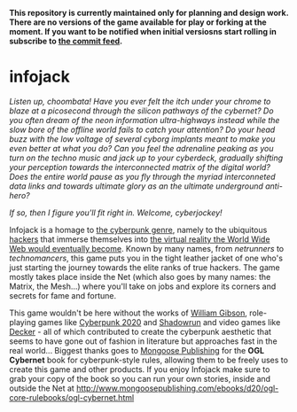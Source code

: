 **This repository is currently maintained only for planning and design work. There are no versions of the game available for play or forking at the moment. If you want to be notified when initial versiosns start rolling in subscribe to [the commit feed](https://github.com/tukkek/infojack/commits/master.atom).**

# infojack

*Listen up, choombata! Have you ever felt the itch under your chrome to blaze at a picosecond through the silicon pathways of the cybernet? Do you often dream of the neon information ultra-highways instead while the slow bore of the offline world fails to catch your attention? Do your head buzz with the low voltage of several cyborg implants meant to make you even better at what you do? Can you feel the adrenaline peaking as you turn on the techno music and jack up to your cyberdeck, gradually shifting your perception towards the interconnected matrix of the digital world? Does the entire world pause as you fly through the myriad interconneted data links and towards ultimate glory as an the ultimate underground anti-hero?*

*If so, then I figure you'll fit right in. Welcome, cyberjockey!*

Infojack is a homage to [the cyberpunk genre](https://en.wikipedia.org/wiki/Cyberpunk), namely to the ubiquitous [hackers](https://en.wikipedia.org/wiki/Hacker) that immerse themselves into [the virtual reality the World Wide Web would eventually become](https://en.wikipedia.org/wiki/Cyberspace). Known by many names, from *netrunners* to *technomancers*, this game puts you in the tight leather jacket of one who's just starting the journey towards the elite ranks of true hackers. The game mostly takes place inside the Net (which also goes by many names: the Matrix, the Mesh...) where you'll take on jobs and explore its corners and secrets for fame and fortune.

This game wouldn't be here without the works of [William Gibson](http://www.williamgibsonbooks.com/), role-playing games like [Cyberpunk 2020](https://en.wikipedia.org/wiki/Cyberpunk_2020) and [Shadowrun](http://www.shadowruntabletop.com/) and video games like [Decker](https://web.archive.org/web/20110926115405/http://www10.caro.net/dsi/decker/) - all of which contributed to create the cyberpunk aesthetic that seems to have gone out of fashion in literature but approaches fast in the real world... Biggest thanks goes to [Mongoose Publishing](http://www.mongoosepublishing.com/) for the **OGL Cybernet** book for cyberpunk-style rules, allowing them to be freely uses to create this game and other products. If you enjoy Infojack make sure to grab your copy of the book so you can run your own stories, inside and outside the Net at http://www.mongoosepublishing.com/ebooks/d20/ogl-core-rulebooks/ogl-cybernet.html
